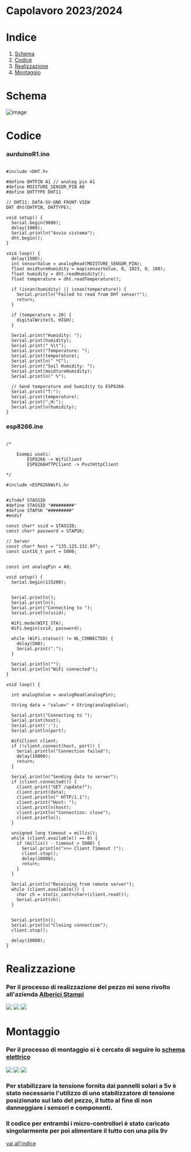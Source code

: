 # Capolavoro 2023/2024

# Indice
1. [Schema](#Schema)
2. [Codice](#Codice)
3. [Realizzazione](#Realizzazione)
4. [Montaggio](#Montaggio)


   
# Schema
![image](./resources/tinkercad_scheme.png)





# Codice

### aurduinoR1.ino
```

#include <DHT.h>

#define DHTPIN A1 // analog pin A1
#define MOISTURE_SENSOR_PIN A0
#define DHTTYPE DHT11

// DHT11: DATA-5V-GND FRONT-VIEW
DHT dht(DHTPIN, DHTTYPE);

void setup() {
  Serial.begin(9600);
  delay(1000); 
  Serial.println("Avvio sistema");
  dht.begin();
}

void loop() {
  delay(1500);
  int sensorValue = analogRead(MOISTURE_SENSOR_PIN);
  float moidtureHumidity = map(sensorValue, 0, 1023, 0, 100);
  float humidity = dht.readHumidity();
  float temperature = dht.readTemperature();

  if (isnan(humidity) || isnan(temperature)) {
    Serial.println("Failed to read from DHT sensor!");
    return;
  }

  if (temperature > 20) {
    digitalWrite(5, HIGH);
  }

  Serial.print("Humidity: ");
  Serial.print(humidity);
  Serial.print(" %\t");
  Serial.print("Temperature: ");
  Serial.print(temperature);
  Serial.println(" *C");
  Serial.print("Soil Humidity: ");
  Serial.print(moidtureHumidity);
  Serial.println(" %");

  // Send temperature and humidity to ESP8266
  Serial.print("T:");
  Serial.print(temperature);
  Serial.print(",H:");
  Serial.println(humidity);
}

```


### esp8266.ino

```

/*

    Esempi usati:
        ESP8266 -> WifiClient
        ESP8266HTTPClient -> PostHttpClient

*/

#include <ESP8266WiFi.h>


#ifndef STASSID
#define STASSID "#########"
#define STAPSK "#########"
#endif

const char* ssid = STASSID;
const char* password = STAPSK;

// Server 
const char* host = "135.125.132.97";
const uint16_t port = 5000;


const int analogPin = A0;  

void setup() {
  Serial.begin(115200);

  
  Serial.println();
  Serial.println();
  Serial.print("Connecting to ");
  Serial.println(ssid);

  WiFi.mode(WIFI_STA);
  WiFi.begin(ssid, password);

  while (WiFi.status() != WL_CONNECTED) {
    delay(500);
    Serial.print(".");
  }

  Serial.println("");
  Serial.println("WiFi connected");
}

void loop() {
  
  int analogValue = analogRead(analogPin);

  String data = "value=" + String(analogValue);

  Serial.print("Connecting to ");
  Serial.print(host);
  Serial.print(':');
  Serial.println(port);

  WiFiClient client;
  if (!client.connect(host, port)) {
    Serial.println("Connection failed");
    delay(10000); 
    return;
  }

  Serial.println("Sending data to server");
  if (client.connected()) {
    client.print("GET /update?");
    client.print(data);
    client.println(" HTTP/1.1");
    client.print("Host: ");
    client.println(host);
    client.println("Connection: close");
    client.println();
  }

  unsigned long timeout = millis();
  while (client.available() == 0) {
    if (millis() - timeout > 5000) {
      Serial.println(">>> Client Timeout !");
      client.stop();
      delay(10000); 
      return;
    }
  }

  Serial.println("Receiving from remote server");
  while (client.available()) {
    char ch = static_cast<char>(client.read());
    Serial.print(ch);
  }


  Serial.println();
  Serial.println("Closing connection");
  client.stop();

  delay(10000);  
}

```

# Realizzazione
### Per il processo di realizzazione del pezzo mi sono rivolto all'azienda [Alberici Stampi](https://www.albericistampi.it)
![](./resources/realizzazione-1.jpg)
![](./resources/realizzazione-2.jpg)
![](./resources/realizzazione-3.jpg)

# Montaggio
### Per il processo di montaggio si è cercato di seguire lo [schema elettrico](#Schema)

![](./resources/montaggio-1.jpg)
![](./resources/montaggio-2.jpg)
![](./resources/cablagio.jpg)


### Per stabilizzare la tensione fornita dai pannelli solari a 5v è stato necessario l'utilizzo di uno stabilizzatore di tensione posizionato sul lato del pezzo, il tutto al fine di non danneggiare i sensori e componenti.
### Il codice per entrambi i micro-controllori è stato caricato singolarmente per poi alimentare il tutto con una pila 9v





[vai all'indice](#Indice)